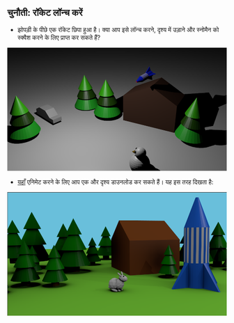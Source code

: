 ## चुनौती: रॉकेट लॉन्च करें

+ झोपड़ी के पीछे एक रॉकेट छिपा हुआ है। क्या आप इसे लॉन्च करने, दृश्य में उड़ाने और स्नोमैन को स्क्वैश करने के लिए प्राप्त कर सकते हैं?

![फ्लाइंग रॉकेट](images/blender-flying-rocket.png)

+ [यहाँ](resources/bunny-challenge.blend) एनिमेट करने के लिए आप एक और दृश्य डाउनलोड कर सकते हैं। यह इस तरह दिखता है:

![बन्नी चुनौती](images/blender-bunny-challenge.png)